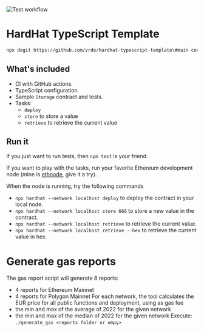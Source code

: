 ![Test workflow](https://github.com/vrde/hardhat-typescript-template/actions/workflows/node.yml/badge.svg)

# HardHat TypeScript Template

```bash
npx degit https://github.com/vrde/hardhat-typescript-template\#main contracts
```

## What's included

- CI with GitHub actions.
- TypeScript configuration.
- Sample `Storage` contract and tests.
- Tasks:
  - `deploy`
  - `store` to store a value
  - `retrieve` to retrieve the current value

## Run it

If you just want to run tests, then `npm test` is your friend.

If you want to play with the tasks, run your favorite Ethereum development node (mine is [ethnode](https://github.com/vrde/ethnode/), give it a try).

When the node is running, try the following commands

- `npx hardhat --network localhost deploy` to deploy the contract in your local node.
- `npx hardhat --network localhost store 666` to store a new value in the contract.
- `npx hardhat --network localhost retrieve` to retrieve the current value.
- `npx hardhat --network localhost retrieve --hex` to retrieve the current value in hex.

# Generate gas reports

The gas report script will generate 8 reports:

- 4 reports for Ethereum Mainnet
- 4 reports for Polygon Mainnet
  For each network, the tool calculates the EUR price for all public functions and deployment, using as gas fee
- the min and max of the average of 2022 for the given network
- the min and max of the median of 2022 for the given network
  Execute:
  `./generate_gas <reports folder or empy>`
